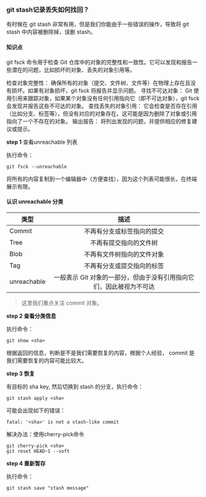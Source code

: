 
### git stash记录丢失如何找回？

有时候在 git stash 非常有用，但是我们你能由于一些错误的操作，导致将 git stash 中内容被删除掉，误删 stash。


#### 知识点

git fsck 命令用于检查 Git 仓库中的对象的完整性和一致性。它可以发现和报告一些潜在的问题，比如损坏的对象、丢失的对象引用等。

检查对象完整性： 确保所有的对象（提交、文件树、文件等）在物理上存在且没有损坏。如果有对象损坏，git fsck 将报告并显示问题。
寻找不可达对象： Git 使用引用来跟踪对象，如果某个对象没有任何引用指向它（即不可达对象），git fsck 会发现并报告这些不可达的对象。
查找丢失的对象引用： 它会检查是否存在引用（比如分支、标签等），但没有对应的对象存在。这可能是因为删除了对象或引用指向了一个不存在的对象。
输出报告： 将列出发现的问题，并提供相应的修复建议或提示。


**step 1** 查看unreachable 列表

执行命令：

```
git fsck --unreachable
```
将所有的内容复制到一个编辑器中（方便查找），因为这个列表可能很长，在终端展示有限。

#### 认识 unreachable 分类

| 类型 | 描述 |
| --- | :--: |
Commit | 不再有分支或标签指向的提交
Tree | 不再有提交指向的文件树
Blob | 不再有文件树指向的文件对象
Tag | 不再有分支或提交指向的标签
unreachable | 一般表示 Git 对象的一部分，但由于没有引用指向它们，因此被视为不可达

> 这里我们重点关注 commit 对象。

**step 2 查看分类信息**

执行命令：

```
git show <sha>
```

根据返回的信息，判断是不是我们需要恢复的内容，根据个人经验， commit 是我们需要恢复的内容可能比较大。

**step 3 恢复**

有目标的 sha key, 然后切换到 stash 的分支，执行命令：

```
git stash apply <sha>
```

可能会出现如下的错误：

```
fatal: '<sha>' is not a stash-like commit
```

解决办法：使用cherry-pick命令

```
git cherry-pick <sha>
git reset HEAD~1 --soft
```

**step 4 重新暂存**

执行命令：

```
git stash save "stash message"
```


